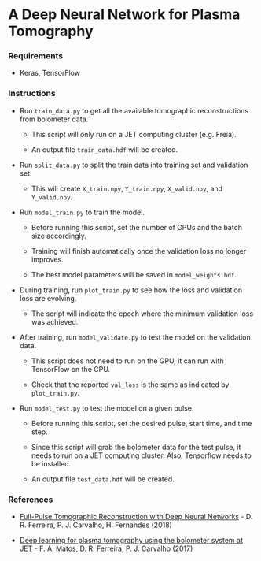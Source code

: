 # A Deep Neural Network for Plasma Tomography


### Requirements

- Keras, TensorFlow


### Instructions

- Run `train_data.py` to get all the available tomographic reconstructions from bolometer data.

    - This script will only run on a JET computing cluster (e.g. Freia).

    - An output file `train_data.hdf` will be created.

- Run `split_data.py` to split the train data into training set and validation set.

    - This will create `X_train.npy`, `Y_train.npy`, `X_valid.npy`, and `Y_valid.npy`.

- Run `model_train.py` to train the model.

    - Before running this script, set the number of GPUs and the batch size accordingly.

    - Training will finish automatically once the validation loss no longer improves.
    
    - The best model parameters will be saved in `model_weights.hdf`.

- During training, run `plot_train.py` to see how the loss and validation loss are evolving.

    - The script will indicate the epoch where the minimum validation loss was achieved.
    
- After training, run `model_validate.py` to test the model on the validation data.

    - This script does not need to run on the GPU, it can run with TensorFlow on the CPU.
    
    - Check that the reported `val_loss` is the same as indicated by `plot_train.py`.

- Run `model_test.py` to test the model on a given pulse.

    - Before running this script, set the desired pulse, start time, and time step.

    - Since this script will grab the bolometer data for the test pulse, it needs to run on a JET computing cluster. Also, Tensorflow needs to be installed.
    
    - An output file `test_data.hdf` will be created.


### References

- [Full-Pulse Tomographic Reconstruction with Deep Neural Networks](https://arxiv.org/pdf/1802.02242.pdf) - D. R. Ferreira, P. J. Carvalho, H. Fernandes (2018)

- [Deep learning for plasma tomography using the bolometer system at JET](https://arxiv.org/pdf/1701.00322.pdf) - F. A. Matos, D. R. Ferreira, P. J. Carvalho (2017)
